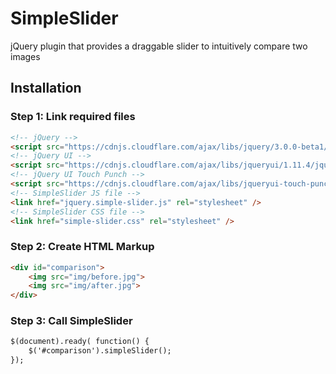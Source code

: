 # SimpleSlider
jQuery plugin that provides a draggable slider to intuitively compare two images

## Installation

### Step 1: Link required files
```html
<!-- jQuery -->
<script src="https://cdnjs.cloudflare.com/ajax/libs/jquery/3.0.0-beta1/jquery.min.js"></script>
<!-- jQuery UI -->
<script src="https://cdnjs.cloudflare.com/ajax/libs/jqueryui/1.11.4/jquery-ui.min.js"></script>
<!-- jQuery UI Touch Punch -->
<script src="https://cdnjs.cloudflare.com/ajax/libs/jqueryui-touch-punch/0.2.3/jquery.ui.touch-punch.min.js"></script>
<!-- SimpleSlider JS file -->
<link href="jquery.simple-slider.js" rel="stylesheet" />
<!-- SimpleSlider CSS file -->
<link href="simple-slider.css" rel="stylesheet" />
```

### Step 2: Create HTML Markup
```html
<div id="comparison">
    <img src="img/before.jpg">
    <img src="img/after.jpg">
</div>
```

### Step 3: Call SimpleSlider
```html
$(document).ready( function() {
    $('#comparison').simpleSlider();
});
```
